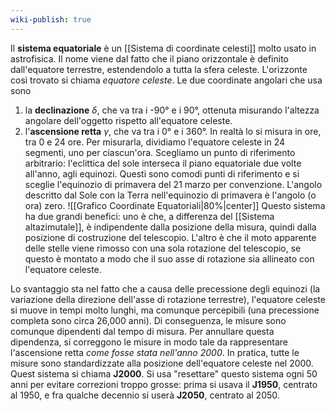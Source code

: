 ```yaml
---
wiki-publish: true
---
```

Il **sistema equatoriale** è un [[Sistema di coordinate celesti]] molto usato in astrofisica. Il nome viene dal fatto che il piano orizzontale è definito dall'equatore terrestre, estendendolo a tutta la sfera celeste. L'orizzonte così trovato si chiama *equatore celeste*. Le due coordinate angolari che usa sono
1. la **declinazione** $\delta$, che va tra i -90° e i 90°, ottenuta misurando l'altezza angolare dell'oggetto rispetto all'equatore celeste.
2. l'**ascensione retta** $\gamma$, che va tra i 0° e i 360°. In realtà lo si misura in ore, tra 0 e 24 ore. Per misurarla, dividiamo l'equatore celeste in 24 segmenti, uno per ciascun'ora. Scegliamo un punto di riferimento arbitrario: l'eclittica del sole interseca il piano equatoriale due volte all'anno, agli equinozi. Questi sono comodi punti di riferimento e si sceglie l'equinozio di primavera del 21 marzo per convenzione. L'angolo descritto dal Sole con la Terra nell'equinozio di primavera è l'angolo (o ora) zero. 
![[Grafico Coordinate Equatoriali|80%|center]]
Questo sistema ha due grandi benefici: uno è che, a differenza del [[Sistema altazimutale]], è indipendente dalla posizione della misura, quindi dalla posizione di costruzione del telescopio. L'altro è che il moto apparente delle stelle viene rimosso con una sola rotazione del telescopio, se questo è montato a modo che il suo asse di rotazione sia allineato con l'equatore celeste.

Lo svantaggio sta nel fatto che a causa delle precessione degli equinozi (la variazione della direzione dell'asse di rotazione terrestre), l'equatore celeste si muove in tempi molto lunghi, ma comunque percepibili (una precessione completa sono circa 26,000 anni). Di conseguenza, le misure sono comunque dipendenti dal tempo di misura. Per annullare questa dipendenza, si correggono le misure in modo tale da rappresentare l'ascensione retta *come fosse stata nell'anno 2000*. In pratica, tutte le misure sono standardizzate alla posizione dell'equatore celeste nel 2000. Quest sistema si chiama **J2000**. Si usa "resettare" questo sistema ogni 50 anni per evitare correzioni troppo grosse: prima si usava il **J1950**, centrato al 1950, e fra qualche decennio si userà **J2050**, centrato al 2050.